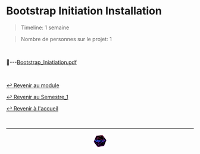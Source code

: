# Bootstrap Initiation Installation

> Timeline: 1 semaine

> Nombre de personnes sur le projet: 1

<br>

📂---[Bootstrap_Iniatiation.pdf](https://github.com/Studio-17/Epitech-Subjects/blob/main/Semestre_1/B-MUL-100/Bootstrap%20-%20Initiation--%20Installation/Bootstrap_Initiation.pdf)

<br>

[↩️ Revenir au module](https://github.com/Studio-17/Epitech-Subjects/tree/main/Semestre_1/B-MUL-100)

[↩️ Revenir au Semestre_1](https://github.com/Studio-17/Epitech-Subjects/tree/main/Semestre_1)

[↩️ Revenir à l'accueil](https://github.com/Studio-17/Epitech-Subjects)

<br>

---

<div align="center">

<a href="https://github.com/Studio-17" target="_blank"><img src="../../../voc17.gif" width="40"></a>

</div>
